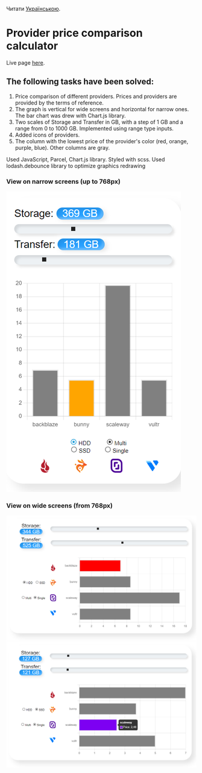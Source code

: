 Читати [Українською](./README.en.md).

# Provider price comparison calculator

Live page [here](https://veronikanos.github.io/price-calculator/).

## The following tasks have been solved:

1. Price comparison of different providers. Prices and providers are provided by
   the terms of reference.
2. The graph is vertical for wide screens and horizontal for narrow ones. The
   bar chart was drew with Chart.js library.
3. Two scales of Storage and Transfer in GB, with a step of 1 GB and a range
   from 0 to 1000 GB. Implemented using range type inputs.
4. Added icons of providers.
5. The column with the lowest price of the provider's color (red, orange,
   purple, blue). Other columns are gray.

Used JavaScript, Parcel, Chart.js library. Styled with scss. Used
lodash.debounce library to optimize graphics redrawing

### View on narrow screens (up to 768px)

![GitHub actions settings](./assets/mobile.png)

### View on wide screens (from 768px)

![GitHub actions settings](./assets/desktop.png)
![GitHub actions settings](./assets/desktop1.png)
